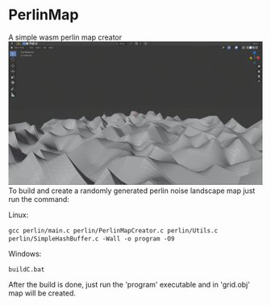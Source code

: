 # PerlinMap
A simple wasm perlin map creator
![alt text](Images/PerlinV1.png)
To build and create a randomly generated perlin noise landscape map
just run the command:

Linux:

    gcc perlin/main.c perlin/PerlinMapCreator.c perlin/Utils.c perlin/SimpleHashBuffer.c -Wall -o program -O9

Windows:

    buildC.bat

After the build is done, just run the 'program' executable and in 'grid.obj' map will be created.


